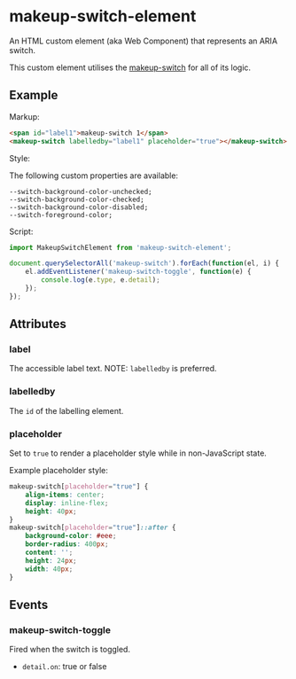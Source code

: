 # makeup-switch-element

An HTML custom element (aka Web Component) that represents an ARIA switch.

This custom element utilises the [makeup-switch](https://github.com/makeup/makeup-js/tree/master/packages/makeup-switch) for all of its logic.

## Example

Markup:

```html
<span id="label1">makeup-switch 1</span>
<makeup-switch labelledby="label1" placeholder="true"></makeup-switch>
```

Style:

The following custom properties are available:

```
--switch-background-color-unchecked;
--switch-background-color-checked;
--switch-background-color-disabled;
--switch-foreground-color;
```

Script:

```js
import MakeupSwitchElement from 'makeup-switch-element';

document.querySelectorAll('makeup-switch').forEach(function(el, i) {
    el.addEventListener('makeup-switch-toggle', function(e) {
        console.log(e.type, e.detail);
    });
});
```

## Attributes

### label

The accessible label text. NOTE: `labelledby` is preferred.

### labelledby

The `id` of the labelling element.

### placeholder

Set to `true` to render a placeholder style while in non-JavaScript state.

Example placeholder style:

```css
makeup-switch[placeholder="true"] {
    align-items: center;
    display: inline-flex;
    height: 40px;
}
makeup-switch[placeholder="true"]::after {
    background-color: #eee;
    border-radius: 400px;
    content: '';
    height: 24px;
    width: 40px;
}
```

## Events

### makeup-switch-toggle

Fired when the switch is toggled.

* `detail.on`: true or false

